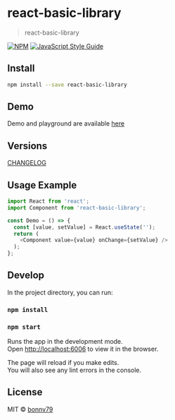 # react-basic-library

> react-basic-library

[![NPM](https://img.shields.io/npm/v/react-basic-library.svg)](https://www.npmjs.com/package/react-basic-library) [![JavaScript Style Guide](https://img.shields.io/badge/code_style-standard-brightgreen.svg)](https://standardjs.com)

## Install

```bash
npm install --save react-basic-library
```

## Demo
Demo and playground are available [here](https://bonnv79.github.io/react-basic-library/)

## Versions
[CHANGELOG](CHANGELOG.md)

## Usage Example
```JavaScript
import React from 'react';
import Component from 'react-basic-library';

const Demo = () => {
  const [value, setValue] = React.useState('');
  return (
    <Component value={value} onChange={setValue} />
  );
};
```

## Develop

In the project directory, you can run:

### `npm install`
### `npm start`

Runs the app in the development mode.\
Open [http://localhost:6006](http://localhost:6006) to view it in the browser.

The page will reload if you make edits.\
You will also see any lint errors in the console.

## License

MIT © [bonnv79](https://github.com/bonnv79)
